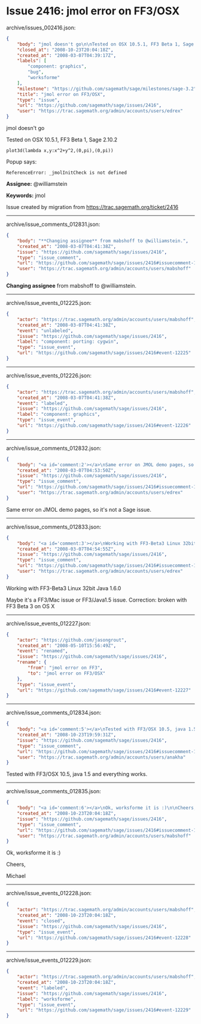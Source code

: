 # Issue 2416: jmol error on FF3/OSX

archive/issues_002416.json:
```json
{
    "body": "jmol doesn't go\n\nTested on OSX 10.5.1, FF3 Beta 1, Sage 2.10.2\n\n```\nplot3d(lambda x,y:x^2+y^2,(0,pi),(0,pi))\n```\nPopup says:\n\n```\nReferenceError: _jmolInitCheck is not defined\n```\n\n**Assignee:** @williamstein\n\n**Keywords:** jmol\n\nIssue created by migration from https://trac.sagemath.org/ticket/2416\n\n",
    "closed_at": "2008-10-23T20:04:18Z",
    "created_at": "2008-03-07T04:39:17Z",
    "labels": [
        "component: graphics",
        "bug",
        "worksforme"
    ],
    "milestone": "https://github.com/sagemath/sage/milestones/sage-3.2",
    "title": "jmol error on FF3/OSX",
    "type": "issue",
    "url": "https://github.com/sagemath/sage/issues/2416",
    "user": "https://trac.sagemath.org/admin/accounts/users/edrex"
}
```
jmol doesn't go

Tested on OSX 10.5.1, FF3 Beta 1, Sage 2.10.2

```
plot3d(lambda x,y:x^2+y^2,(0,pi),(0,pi))
```
Popup says:

```
ReferenceError: _jmolInitCheck is not defined
```

**Assignee:** @williamstein

**Keywords:** jmol

Issue created by migration from https://trac.sagemath.org/ticket/2416





---

archive/issue_comments_012831.json:
```json
{
    "body": "**Changing assignee** from mabshoff to @williamstein.",
    "created_at": "2008-03-07T04:41:38Z",
    "issue": "https://github.com/sagemath/sage/issues/2416",
    "type": "issue_comment",
    "url": "https://github.com/sagemath/sage/issues/2416#issuecomment-12831",
    "user": "https://trac.sagemath.org/admin/accounts/users/mabshoff"
}
```

**Changing assignee** from mabshoff to @williamstein.



---

archive/issue_events_012225.json:
```json
{
    "actor": "https://trac.sagemath.org/admin/accounts/users/mabshoff",
    "created_at": "2008-03-07T04:41:38Z",
    "event": "unlabeled",
    "issue": "https://github.com/sagemath/sage/issues/2416",
    "label": "component: porting: cygwin",
    "type": "issue_event",
    "url": "https://github.com/sagemath/sage/issues/2416#event-12225"
}
```



---

archive/issue_events_012226.json:
```json
{
    "actor": "https://trac.sagemath.org/admin/accounts/users/mabshoff",
    "created_at": "2008-03-07T04:41:38Z",
    "event": "labeled",
    "issue": "https://github.com/sagemath/sage/issues/2416",
    "label": "component: graphics",
    "type": "issue_event",
    "url": "https://github.com/sagemath/sage/issues/2416#event-12226"
}
```



---

archive/issue_comments_012832.json:
```json
{
    "body": "<a id='comment:2'></a>\nSame error on JMOL demo pages, so it's not a Sage issue.",
    "created_at": "2008-03-07T04:53:50Z",
    "issue": "https://github.com/sagemath/sage/issues/2416",
    "type": "issue_comment",
    "url": "https://github.com/sagemath/sage/issues/2416#issuecomment-12832",
    "user": "https://trac.sagemath.org/admin/accounts/users/edrex"
}
```

<a id='comment:2'></a>
Same error on JMOL demo pages, so it's not a Sage issue.



---

archive/issue_comments_012833.json:
```json
{
    "body": "<a id='comment:3'></a>\nWorking with FF3-Beta3 Linux 32bit Java 1.6.0\n\nMaybe it's a FF3/Mac issue or FF3/Java1.5 issue. Correction: broken with FF3 Beta 3 on OS X",
    "created_at": "2008-03-07T04:54:55Z",
    "issue": "https://github.com/sagemath/sage/issues/2416",
    "type": "issue_comment",
    "url": "https://github.com/sagemath/sage/issues/2416#issuecomment-12833",
    "user": "https://trac.sagemath.org/admin/accounts/users/edrex"
}
```

<a id='comment:3'></a>
Working with FF3-Beta3 Linux 32bit Java 1.6.0

Maybe it's a FF3/Mac issue or FF3/Java1.5 issue. Correction: broken with FF3 Beta 3 on OS X



---

archive/issue_events_012227.json:
```json
{
    "actor": "https://github.com/jasongrout",
    "created_at": "2008-05-10T15:56:49Z",
    "event": "renamed",
    "issue": "https://github.com/sagemath/sage/issues/2416",
    "rename": {
        "from": "jmol error on FF3",
        "to": "jmol error on FF3/OSX"
    },
    "type": "issue_event",
    "url": "https://github.com/sagemath/sage/issues/2416#event-12227"
}
```



---

archive/issue_comments_012834.json:
```json
{
    "body": "<a id='comment:5'></a>\nTested with FF3/OSX 10.5, java 1.5 and everything works.",
    "created_at": "2008-10-23T19:59:31Z",
    "issue": "https://github.com/sagemath/sage/issues/2416",
    "type": "issue_comment",
    "url": "https://github.com/sagemath/sage/issues/2416#issuecomment-12834",
    "user": "https://trac.sagemath.org/admin/accounts/users/anakha"
}
```

<a id='comment:5'></a>
Tested with FF3/OSX 10.5, java 1.5 and everything works.



---

archive/issue_comments_012835.json:
```json
{
    "body": "<a id='comment:6'></a>\nOk, worksforme it is :)\n\nCheers,\n\nMichael",
    "created_at": "2008-10-23T20:04:18Z",
    "issue": "https://github.com/sagemath/sage/issues/2416",
    "type": "issue_comment",
    "url": "https://github.com/sagemath/sage/issues/2416#issuecomment-12835",
    "user": "https://trac.sagemath.org/admin/accounts/users/mabshoff"
}
```

<a id='comment:6'></a>
Ok, worksforme it is :)

Cheers,

Michael



---

archive/issue_events_012228.json:
```json
{
    "actor": "https://trac.sagemath.org/admin/accounts/users/mabshoff",
    "created_at": "2008-10-23T20:04:18Z",
    "event": "closed",
    "issue": "https://github.com/sagemath/sage/issues/2416",
    "type": "issue_event",
    "url": "https://github.com/sagemath/sage/issues/2416#event-12228"
}
```



---

archive/issue_events_012229.json:
```json
{
    "actor": "https://trac.sagemath.org/admin/accounts/users/mabshoff",
    "created_at": "2008-10-23T20:04:18Z",
    "event": "labeled",
    "issue": "https://github.com/sagemath/sage/issues/2416",
    "label": "worksforme",
    "type": "issue_event",
    "url": "https://github.com/sagemath/sage/issues/2416#event-12229"
}
```
